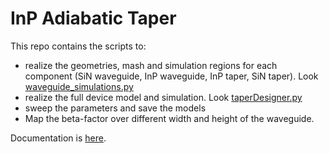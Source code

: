 # InP Adiabatic Taper

This repo contains the scripts to:
- realize the geometries, mash and simulation regions for each component (SiN waveguide, InP waveguide, InP taper, SiN taper). Look [waveguide_simulations.py](waveguides_simulations.py)
- realize the full device model and simulation. Look [taperDesigner.py](taperDesigner.py)
- sweep the parameters and save the models
- Map the beta-factor over different width and height of the waveguide.

Documentation is [here](./docs/build/html/index.html).
